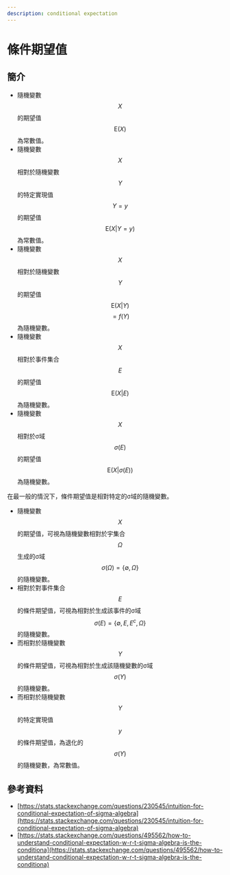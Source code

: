 ```yaml
---
description: conditional expectation
---
```


# 條件期望值

## 簡介

* 隨機變數$$X$$的期望值$$\mathrm{E}(X)$$為常數值。
* 隨機變數$$X$$相對於隨機變數$$Y$$的特定實現值$$Y=y$$的期望值$$\mathrm{E}(X|Y=y)$$為常數值。
* 隨機變數$$X$$相對於隨機變數$$Y$$的期望值$$\mathrm{E}(X|Y)$$$$=f(Y)$$為隨機變數。
* 隨機變數$$X$$相對於事件集合$$E$$的期望值$$\mathrm{E}(X|E)$$為隨機變數。
* 隨機變數$$X$$相對於σ域$$\sigma(E)$$的期望值$$\mathrm{E}(X|\sigma(E))$$為隨機變數。

在最一般的情況下，條件期望值是相對特定的σ域的隨機變數。

* 隨機變數$$X$$的期望值，可視為隨機變數相對於宇集合$$\Omega$$生成的σ域$$\sigma(\Omega)=\{\emptyset, \Omega\}$$的隨機變數。
* 相對於對事件集合$$E$$的條件期望值，可視為相對於生成該事件的σ域$$\sigma(E)=\{\emptyset, E, E^c, \Omega\}$$的隨機變數。
* 而相對於隨機變數$$Y$$的條件期望值，可視為相對於生成該隨機變數的σ域$$\sigma(Y)$$的隨機變數。
* 而相對於隨機變數$$Y$$的特定實現值$$y$$的條件期望值，為退化的$$\sigma(Y)$$的隨機變數，為常數值。

## 參考資料

* [https://stats.stackexchange.com/questions/230545/intuition-for-conditional-expectation-of-sigma-algebra](https://stats.stackexchange.com/questions/230545/intuition-for-conditional-expectation-of-sigma-algebra)
* [https://stats.stackexchange.com/questions/495562/how-to-understand-conditional-expectation-w-r-t-sigma-algebra-is-the-conditiona](https://stats.stackexchange.com/questions/495562/how-to-understand-conditional-expectation-w-r-t-sigma-algebra-is-the-conditiona)
